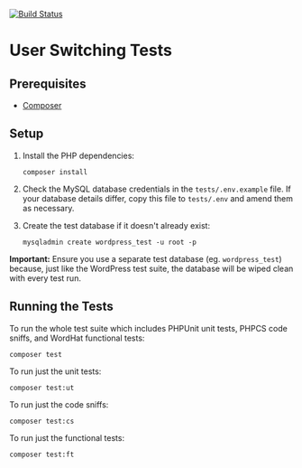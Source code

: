 [![Build Status](https://travis-ci.org/johnbillion/user-switching.svg?branch=develop)](https://travis-ci.org/johnbillion/user-switching)

# User Switching Tests

## Prerequisites

* [Composer](https://getcomposer.org/)

## Setup

1. Install the PHP dependencies:

       composer install

2. Check the MySQL database credentials in the `tests/.env.example` file. If your database details differ, copy this file to `tests/.env` and amend them as necessary.

2. Create the test database if it doesn't already exist:

       mysqladmin create wordpress_test -u root -p

**Important:** Ensure you use a separate test database (eg. `wordpress_test`) because, just like the WordPress test suite, the database will be wiped clean with every test run.

## Running the Tests

To run the whole test suite which includes PHPUnit unit tests, PHPCS code sniffs, and WordHat functional tests:

	composer test

To run just the unit tests:

	composer test:ut

To run just the code sniffs:

	composer test:cs

To run just the functional tests:

    composer test:ft
